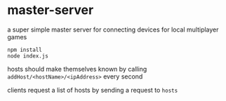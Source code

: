 # master-server
a super simple master server for connecting devices for local multiplayer games

```
npm install
node index.js
```

hosts should make themselves known by calling `addHost/<hostName>/<ipAddress>` every second

clients request a list of hosts by sending a request to `hosts`
